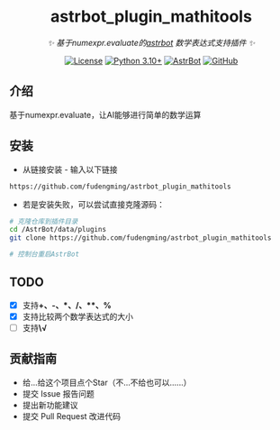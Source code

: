 <div align="center">

# astrbot_plugin_mathitools

_✨ 基于numexpr.evaluate的[astrbot](https://github.com/AstrBotDevs/AstrBot) 数学表达式支持插件 ✨_  

[![License](https://img.shields.io/badge/License-MIT-green.svg)](https://opensource.org/licenses/MIT)
[![Python 3.10+](https://img.shields.io/badge/Python-3.10%2B-blue.svg)](https://www.python.org/)
[![AstrBot](https://img.shields.io/badge/AstrBot-3.4%2B-orange.svg)](https://github.com/Soulter/AstrBot)
[![GitHub](https://img.shields.io/badge/作者-FDMNya~-blue)](https://github.com/fudengming)

</div>

## 介绍

基于numexpr.evaluate，让AI能够进行简单的数学运算

## 安装

- 从链接安装 - 输入以下链接
``` text
https://github.com/fudengming/astrbot_plugin_mathitools
```
- 若是安装失败，可以尝试直接克隆源码：
```bash
# 克隆仓库到插件目录
cd /AstrBot/data/plugins
git clone https://github.com/fudengming/astrbot_plugin_mathitools

# 控制台重启AstrBot
```

## TODO

- [x] 支持<b>\+、\-、\*、\/、\*\*、\%</b>
- [x] 支持比较两个数学表达式的大小
- [ ] 支持<b>\√</b>

## 贡献指南

- 给...给这个项目点个Star（不...不给也可以......）
- 提交 Issue 报告问题
- 提出新功能建议
- 提交 Pull Request 改进代码